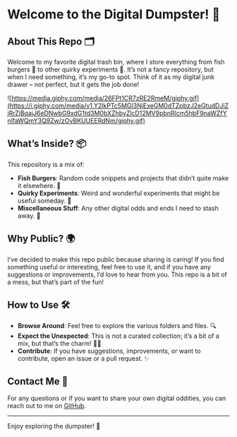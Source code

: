 # Welcome to the Digital Dumpster! 🤡

## About This Repo 🗂️

Welcome to my favorite digital trash bin, where I store everything from fish burgers 🍔 to other quirky experiments 🧪. It’s not a fancy repository, but when I need something, it’s my go-to spot. Think of it as my digital junk drawer – not perfect, but it gets the job done!

![https://media.giphy.com/media/26FPt1CR7zRE2RmeM/giphy.gif](https://i.giphy.com/media/v1.Y2lkPTc5MGI3NjExeGM0dTZpbzJ2eGtudDJiZjRrZjBqajJ6eDNwbG9xdG1td3M0bXZhbyZlcD12MV9pbnRlcm5hbF9naWZfYnlfaWQmY3Q9Zw/zOvBKUUEERdNm/giphy.gif) 

## What’s Inside? 📦

This repository is a mix of:

- **Fish Burgers**: Random code snippets and projects that didn’t quite make it elsewhere. 🍟
- **Quirky Experiments**: Weird and wonderful experiments that might be useful someday. 🔬
- **Miscellaneous Stuff**: Any other digital odds and ends I need to stash away. 🎁

## Why Public? 🌍

I’ve decided to make this repo public because sharing is caring! If you find something useful or interesting, feel free to use it, and if you have any suggestions or improvements, I’d love to hear from you. This repo is a bit of a mess, but that’s part of the fun!

## How to Use 🛠️

- **Browse Around**: Feel free to explore the various folders and files. 🔍
- **Expect the Unexpected**: This is not a curated collection; it’s a bit of a mix, but that’s the charm! 🤹‍♂️
- **Contribute**: If you have suggestions, improvements, or want to contribute, open an issue or a pull request. ✨

## Contact Me 💬

For any questions or if you want to share your own digital oddities, you can reach out to me on [GitHub](https://github.com/jeturgavli).

---

Enjoy exploring the dumpster! 🚀
